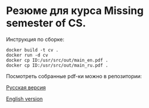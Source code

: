 # Резюме для курса Missing semester of CS.

Инструкция по сборке:
```
docker build -t cv .
docker run -d cv 
docker cp ID:/usr/src/out/main_en.pdf .
docker cp ID:/usr/src/out/main_ru.pdf .
```
Посмотреть собранные pdf-ки можно в репозитории:

[Русская версия](https://github.com/KiK0S/hse_cv/blob/main/pdf/main_ru.pdf)

[English version](https://github.com/KiK0S/hse_cv/blob/main/pdf/main_en.pdf)

